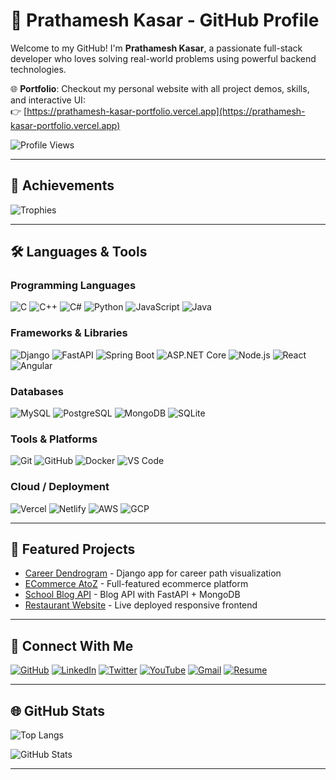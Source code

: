 # 🚀 Prathamesh Kasar - GitHub Profile

Welcome to my GitHub! I'm **Prathamesh Kasar**, a passionate full-stack developer who loves solving real-world problems using powerful backend technologies.

🌐 **Portfolio**:  Checkout my personal website with all project demos, skills, and interactive UI:  
👉 [https://prathamesh-kasar-portfolio.vercel.app](https://prathamesh-kasar-portfolio.vercel.app)


![Profile Views](https://komarev.com/ghpvc/?username=01Prathamesh&label=Profile%20views&color=0e75b6&style=flat)

---

## 🌟 Achievements

![Trophies](https://github-profile-trophy.vercel.app/?username=01Prathamesh&theme=algolia&v=999)

---

## 🛠️ Languages & Tools

### Programming Languages
![C](https://img.shields.io/badge/-C-00599C?style=flat-square&logo=c)
![C++](https://img.shields.io/badge/-C++-00599C?style=flat-square&logo=c%2B%2B)
![C#](https://img.shields.io/badge/-C%23-239120?style=flat-square&logo=c-sharp)
![Python](https://img.shields.io/badge/-Python-3776AB?style=flat-square&logo=python)
![JavaScript](https://img.shields.io/badge/-JavaScript-F7DF1E?style=flat-square&logo=javascript)
![Java](https://img.shields.io/badge/-Java-007396?style=flat-square&logo=java)

### Frameworks & Libraries
![Django](https://img.shields.io/badge/-Django-092E20?style=flat-square&logo=django)
![FastAPI](https://img.shields.io/badge/-FastAPI-009688?style=flat-square&logo=fastapi)
![Spring Boot](https://img.shields.io/badge/-Spring%20Boot-6DB33F?style=flat-square&logo=spring-boot)
![ASP.NET Core](https://img.shields.io/badge/ASP.NET%20Core-512BD4?style=flat-square&logo=.net)
![Node.js](https://img.shields.io/badge/-Node.js-339933?style=flat-square&logo=node.js)
![React](https://img.shields.io/badge/-React-61DAFB?style=flat-square&logo=react)
![Angular](https://img.shields.io/badge/-Angular-DD0031?style=flat-square&logo=angular)

### Databases
![MySQL](https://img.shields.io/badge/-MySQL-4479A1?style=flat-square&logo=mysql)
![PostgreSQL](https://img.shields.io/badge/-PostgreSQL-4169E1?style=flat-square&logo=postgresql)
![MongoDB](https://img.shields.io/badge/-MongoDB-47A248?style=flat-square&logo=mongodb)
![SQLite](https://img.shields.io/badge/-SQLite-003B57?style=flat-square&logo=sqlite)

### Tools & Platforms
![Git](https://img.shields.io/badge/-Git-F05032?style=flat-square&logo=git)
![GitHub](https://img.shields.io/badge/-GitHub-181717?style=flat-square&logo=github)
![Docker](https://img.shields.io/badge/-Docker-2496ED?style=flat-square&logo=docker)
![VS Code](https://img.shields.io/badge/-VS%20Code-007ACC?style=flat-square&logo=visual-studio-code)

### Cloud / Deployment
![Vercel](https://img.shields.io/badge/-Vercel-000000?style=flat-square&logo=vercel)
![Netlify](https://img.shields.io/badge/-Netlify-00C7B7?style=flat-square&logo=netlify)
![AWS](https://img.shields.io/badge/-AWS-232F3E?style=flat-square&logo=amazon-aws)
![GCP](https://img.shields.io/badge/-Google%20Cloud-4285F4?style=flat-square&logo=google-cloud)

---

## 🚀 Featured Projects

- [Career Dendrogram](https://github.com/01Prathamesh/Career_Dendrogram_Project) - Django app for career path visualization
- [ECommerce AtoZ](https://github.com/01Prathamesh/ECommerce_AtoZ) - Full-featured ecommerce platform
- [School Blog API](https://github.com/01Prathamesh/school_blog_API) - Blog API with FastAPI + MongoDB
- [Restaurant Website](https://github.com/01Prathamesh/restaurant-website) - Live deployed responsive frontend

---

## 👥 Connect With Me

[![GitHub](https://img.shields.io/badge/GitHub-181717?style=for-the-badge&logo=github&logoColor=white)](https://github.com/01Prathamesh)
[![LinkedIn](https://img.shields.io/badge/LinkedIn-0A66C2?style=for-the-badge&logo=linkedin&logoColor=white)](https://www.linkedin.com/in/prathamesh-kasar)
[![Twitter](https://img.shields.io/badge/Twitter-1DA1F2?style=for-the-badge&logo=twitter&logoColor=white)](https://x.com/PrathameshCode)
[![YouTube](https://img.shields.io/badge/YouTube-FF0000?style=for-the-badge&logo=youtube&logoColor=white)](https://www.youtube.com/@PrathameshKasar_work)
[![Gmail](https://img.shields.io/badge/Gmail-D14836?style=for-the-badge&logo=gmail&logoColor=white)](mailto:prathameshkasar.work@gmail.com)
[![Resume](https://img.shields.io/badge/Resume-008000?style=for-the-badge&logo=google-drive&logoColor=white)](https://drive.google.com/file/d/1FRMCgRArYSas94urqGu0STE0htXVdq8G/view?usp=sharing)

---

## 🌐 GitHub Stats

![Top Langs](https://github-readme-stats.vercel.app/api/top-langs/?username=01Prathamesh&layout=compact&theme=tokyonight)

![GitHub Stats](https://github-readme-stats.vercel.app/api?username=01Prathamesh&show_icons=true&theme=radical)

<!-- Optional streak stats -->
<!--
![GitHub Streak](https://github-readme-streak-stats.herokuapp.com/?user=01Prathamesh&theme=radical)
-->

---
